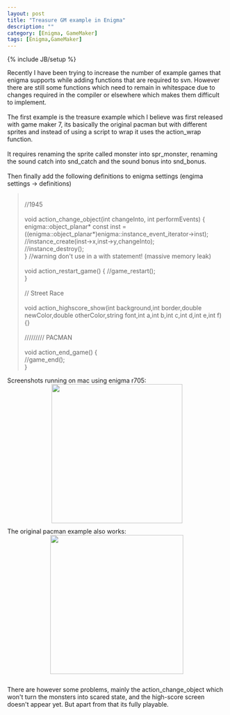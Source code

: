 ```yaml
---
layout: post
title: "Treasure GM example in Enigma"
description: ""
category: [Enigma, GameMaker]
tags: [Enigma,GameMaker]
---
```

{% include JB/setup %}
<div style="text-align: left;">Recently I have been trying to increase the number of example games that enigma supports while adding functions that are required to svn. However there are still some functions which need to remain in whitespace due to changes required in the compiler or elsewhere which makes them difficult to implement.</div><div><br></div><div>The first example is the treasure example which I believe was first released with game maker 7, its basically the original pacman but with different sprites and instead of using a script to wrap it uses the action_wrap function.</div><div><br></div><div>It requires renaming the sprite called monster into spr_monster, renaming the sound catch into snd_catch and the sound bonus into snd_bonus.</div><div><br></div><div>Then finally add the following definitions to enigma settings (engima settings -&gt; definitions)</div><div><div></div><blockquote><div><br></div><div>//1945 </div><div><br></div><div>void action_change_object(int changeInto, int performEvents) {</div><div>enigma::object_planar* const inst = ((enigma::object_planar*)enigma::instance_event_iterator-&gt;inst);</div><div>//instance_create(inst-&gt;x,inst-&gt;y,changeInto);</div><div>//instance_destroy();</div><div>} //warning don't use in a with statement! (massive memory leak)</div><div><br></div><div>void action_restart_game() { //game_restart(); </div><div>} </div><div><br></div><div>// Street Race</div><div><br></div><div>void action_highscore_show(int background,int border,double newColor,double otherColor,string font,int a,int b,int c,int d,int e,int f) {}</div><div><br></div><div>///////// PACMAN </div><div><br></div><div>void action_end_game() {</div><div>    //game_end();</div><div>} </div></blockquote><div></div></div><div><blockquote></blockquote>Screenshots running on mac using enigma r705:</div><div><a href="http://1.bp.blogspot.com/-U0lAk7iSSdE/TbCL8zujvAI/AAAAAAAAAAM/Ff9WyMD-3As/s1600/Screen%2Bshot%2B2011-04-21%2Bat%2B20.55.39.png" onblur="try {parent.deselectBloggerImageGracefully();} catch(e) {}"><img border="0" alt="" id="BLOGGER_PHOTO_ID_5598128213615426562" style="display: block; margin: 0px auto 10px; text-align: center; cursor: pointer; width: 301px; height: 320px;" src="http://1.bp.blogspot.com/-U0lAk7iSSdE/TbCL8zujvAI/AAAAAAAAAAM/Ff9WyMD-3As/s320/Screen%2Bshot%2B2011-04-21%2Bat%2B20.55.39.png" class=""></a></div><div>The original pacman example also works:</div><div><a href="http://2.bp.blogspot.com/-BSTYnst1opE/TbCM_IsnVPI/AAAAAAAAAAU/-zRl8nbeuXQ/s1600/Screen%2Bshot%2B2011-04-21%2Bat%2B21.00.30.png" onblur="try {parent.deselectBloggerImageGracefully();} catch(e) {}"><img border="0" alt="" id="BLOGGER_PHOTO_ID_5598129353115784434" style="display: block; margin: 0px auto 10px; text-align: center; cursor: pointer; width: 306px; height: 320px;" src="http://2.bp.blogspot.com/-BSTYnst1opE/TbCM_IsnVPI/AAAAAAAAAAU/-zRl8nbeuXQ/s320/Screen%2Bshot%2B2011-04-21%2Bat%2B21.00.30.png" class=""></a></div><div><br></div><div>There are however some problems, mainly the action_change_object which won't turn the monsters into scared state, and the high-score screen doesn't appear yet. But apart from that its fully playable.</div>